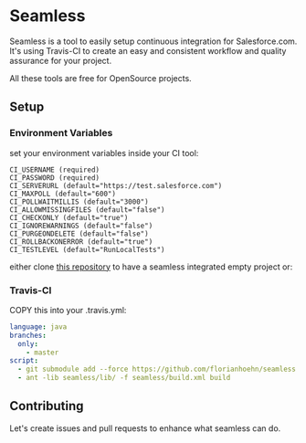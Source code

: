 # Seamless
Seamless is a tool to easily setup continuous integration for Salesforce.com. It's using Travis-CI to create an easy and consistent workflow and quality assurance for your project.

All these tools are free for OpenSource projects.

## Setup

### Environment Variables
set your environment variables inside your CI tool:
```
CI_USERNAME (required)
CI_PASSWORD (required)
CI_SERVERURL (default="https://test.salesforce.com")
CI_MAXPOLL (default="600")
CI_POLLWAITMILLIS (default="3000")
CI_ALLOWMISSINGFILES (default="false")
CI_CHECKONLY (default="true")
CI_IGNOREWARNINGS (default="false")
CI_PURGEONDELETE (default="false")
CI_ROLLBACKONERROR (default="true")
CI_TESTLEVEL (default="RunLocalTests")
```

either clone [this repository](https://github.com/florianhoehn/seamless-initial-project) to have a seamless integrated empty project or:

### Travis-CI
COPY this into your .travis.yml:
```yaml
language: java
branches:
  only:
    - master
script:
  - git submodule add --force https://github.com/florianhoehn/seamless.git
  - ant -lib seamless/lib/ -f seamless/build.xml build
```

## Contributing
Let's create issues and pull requests to enhance what seamless can do.
